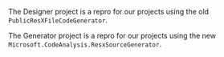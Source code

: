 The Designer project is a repro for our projects using the old `PublicResXFileCodeGenerator`.

The Generator project is a repro for our projects using the new `Microsoft.CodeAnalysis.ResxSourceGenerator`.

